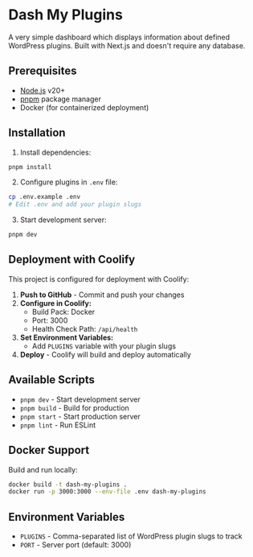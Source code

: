# Dash My Plugins

A very simple dashboard which displays information about defined WordPress plugins. Built with Next.js and doesn't require any database.

## Prerequisites

- [Node.js](https://nodejs.org/) v20+
- [pnpm](https://pnpm.io/) package manager
- Docker (for containerized deployment)

## Installation

1. Install dependencies:
```sh
pnpm install
```

2. Configure plugins in `.env` file:
```sh
cp .env.example .env
# Edit .env and add your plugin slugs
```

3. Start development server:
```sh
pnpm dev
```

## Deployment with Coolify

This project is configured for deployment with Coolify:

1. **Push to GitHub** - Commit and push your changes
2. **Configure in Coolify:**
   - Build Pack: Docker
   - Port: 3000
   - Health Check Path: `/api/health`
3. **Set Environment Variables:**
   - Add `PLUGINS` variable with your plugin slugs
4. **Deploy** - Coolify will build and deploy automatically

## Available Scripts

- `pnpm dev` - Start development server
- `pnpm build` - Build for production
- `pnpm start` - Start production server
- `pnpm lint` - Run ESLint

## Docker Support

Build and run locally:
```sh
docker build -t dash-my-plugins .
docker run -p 3000:3000 --env-file .env dash-my-plugins
```

## Environment Variables

- `PLUGINS` - Comma-separated list of WordPress plugin slugs to track
- `PORT` - Server port (default: 3000)